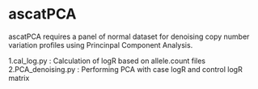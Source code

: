 # ascatPCA

ascatPCA requires a panel of normal dataset for denoising copy number variation profiles using Princinpal Component Analysis.


1.cal_log.py : Calculation of logR based on allele.count files
2.PCA_denoising.py : Performing PCA with case logR and control logR matrix

